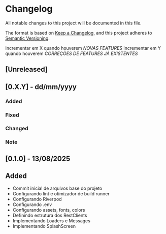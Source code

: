 # Changelog

All notable changes to this project will be documented in this file.

The format is based on [Keep a Changelog](https://keepachangelog.com/en/1.1.0/),
and this project adheres to [Semantic Versioning](https://semver.org/spec/v2.0.0.html).

Incrementar em X quando houverem *NOVAS FEATURES*
Incrementar em Y quando houverem *CORREÇÕES DE FEATURES JÁ EXISTENTES*

## [Unreleased]
## [0.X.Y] - dd/mm/yyyy
### Added
### Fixed
### Changed
### Note

## [0.1.0] - 13/08/2025
## Added
- Commit inicial de arquivos base do projeto
- Configurando lint e otimizador de build runner
- Configurando Riverpod
- Configurando .env
- Configurando assets, fonts, colors
- Definindo estrutura dos RestClients
- Implementando Loaders e Messages
- Implementando SplashScreen